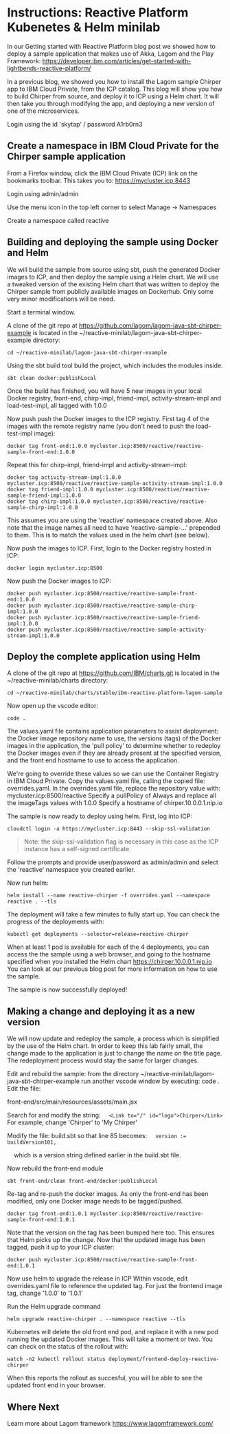 # Instructions: Reactive Platform Kubenetes & Helm minilab

In our Getting started with Reactive Platform blog post we showed how to deploy a sample application that makes use of Akka, Lagom and the Play Framework: https://developer.ibm.com/articles/get-started-with-lightbends-reactive-platform/


In a previous blog, we showed you how to install the Lagom sample Chirper app to IBM Cloud Private, from the ICP catalog. This blog will show you how to build Chirper from source, and deploy it to ICP using a Helm chart. It will then take you through modifying the app, and deploying a new version of one of the microservices.

Login using the id 'skytap' / password A1rb0rn3

## Create a namespace in IBM Cloud Private for the Chirper sample application


From a Firefox window, click the IBM Cloud Private (ICP) link on the bookmarks toolbar. This takes you to: https://mycluster.icp:8443

Login using admin/admin

Use the menu icon in the top left corner to select Manage -> Namespaces

Create a namespace called reactive

## Building and deploying the sample using Docker and Helm

We will build the sample from source using sbt, push the generated Docker images to ICP, and then deploy the sample using a Helm chart. We will use a tweaked version of the existing Helm chart that was written to deploy the Chirper sample from publicly available images on Dockerhub. Only some very minor modifications will be need. 

Start a terminal window.

A clone of the git repo at https://github.com/lagom/lagom-java-sbt-chirper-example is located in the ~/reactive-minilab/lagom-java-sbt-chirper-example directory:
```  
cd ~/reactive-minilab/lagom-java-sbt-chirper-example
```

Using the sbt build tool build the project, which includes the modules inside.
```
sbt clean docker:publishLocal
```

Once the build has finished, you will have 5 new images in your local Docker registry, front-end, chirp-impl, friend-impl, activity-stream-impl and load-test-impl, all tagged with 1.0.0

Now push push the Docker images to the ICP registry. First tag 4 of the images with the remote registry name (you don't need to push the load-test-impl image):

```
docker tag front-end:1.0.0 mycluster.icp:8500/reactive/reactive-sample-front-end:1.0.0
```

Repeat this for chirp-impl, friend-impl and activity-stream-impl:
```
docker tag activity-stream-impl:1.0.0 mycluster.icp:8500/reactive/reactive-sample-activity-stream-impl:1.0.0
docker tag friend-impl:1.0.0 mycluster.icp:8500/reactive/reactive-sample-friend-impl:1.0.0
docker tag chirp-impl:1.0.0 mycluster.icp:8500/reactive/reactive-sample-chirp-impl:1.0.0
```

This assumes you are using the 'reactive' namespace created above. Also note that the image names all need to have 'reactive-sample-...' prepended to them. This is to match the values used in the helm chart (see below).

Now push the images to ICP. First, login to the Docker registry hosted in ICP:
```   
docker login mycluster.icp:8500
```

Now push the Docker images to ICP:
```
docker push mycluster.icp:8500/reactive/reactive-sample-front-end:1.0.0
docker push mycluster.icp:8500/reactive/reactive-sample-chirp-impl:1.0.0
docker push mycluster.icp:8500/reactive/reactive-sample-friend-impl:1.0.0
docker push mycluster.icp:8500/reactive/reactive-sample-activity-stream-impl:1.0.0
```

## Deploy the complete application using Helm

A clone of the git repo at https://github.com/IBM/charts.git is located in the ~/reactive-minilab/charts directory:
```
cd ~/reactive-minilab/charts/stable/ibm-reactive-platform-lagom-sample
```
Now open up the vscode editor:
```
code .
```

The values.yaml file contains application parameters to assist deployment: the Docker image repository name to use, the versions (tags) of the Docker images in the application, the 'pull policy' to determine whether to redeploy the Docker images even if they are already present at the specified version, and the front end hostname to use to access the application.

We're going to override these values so we can use the Container Registry in IBM Cloud Private. Copy the values.yaml file, calling the copied file: overrides.yaml.
In the overrides.yaml file, replace the repository value with: mycluster.icp:8500/reactive
Specify a pullPolicy of Always and replace all the imageTags values with 1.0.0
Specify a hostname of chirper.10.0.0.1.nip.io

The sample is now ready to deploy using helm. First, log into ICP:
```
cloudctl login -a https://mycluster.icp:8443 --skip-ssl-validation
```
>Note: the skip-ssl-validation flag is necessary in this case as the ICP instance has a self-signed certificate.

Follow the prompts and provide user/password as admin/admin and select the 'reactive' namespace you created earlier.

Now run helm:
```
helm install --name reactive-chirper -f overrides.yaml --namespace reactive . --tls
```
The deployment will take a few minutes to fully start up. You can check the progress of the deployments with:
```  
kubectl get deployments --selector=release=reactive-chirper
```

When at least 1 pod is available for each of the 4 deployments, you can access the the sample using a web browser, and going to the hostname specified when you installed the Helm chart
https://chirper.10.0.0.1.nip.io
You can look at our previous blog post for more information on how to use the sample.

The sample is now successfully deployed!

## Making a change and deploying it as a new version


We will now update and redeploy the sample, a process which is simplified by the use of the Helm chart. In order to keep this lab fairly small, the change made to the application is just to change the name on the title page. The redeployment process would stay the same for larger changes.

Edit and rebuild the sample: from the directory ~/reactive-minilab/lagom-java-sbt-chirper-example run another vscode window by executing: code .
Edit the file:

front-end/src/main/resources/assets/main.jsx

Search for and modify the string:
    `<Link to="/" id="logo">Chirper</Link>`
For example, change 'Chirper' to 'My Chirper'

Modify the file: build.sbt so that line 85 becomes:
    `version := buildVersion101,`

    which is a version string defined earlier in the build.sbt file.

Now rebuild the front-end module
```    
sbt front-end/clean front-end/docker:publishLocal
```
Re-tag and re-push the docker images. As only the front-end has been modified, only one Docker image needs to be tagged/pushed.
```
docker tag front-end:1.0.1 mycluster.icp:8500/reactive/reactive-sample-front-end:1.0.1
```
Note that the version on the tag has been bumped here too. This ensures that Helm picks up the change. Now that the updated image has been tagged, push it up to your ICP cluster:
```
docker push mycluster.icp:8500/reactive/reactive-sample-front-end:1.0.1
```
Now use helm to upgrade the release in ICP
Within vscode, edit overrides.yaml file to reference the updated tag. For just the frontend image tag, change '1.0.0' to '1.0.1'

Run the Helm upgrade command
```
helm upgrade reactive-chirper . --namespace reactive --tls
```
Kubernetes will delete the old front end pod, and replace it with a new pod running the updated Docker images. This will take a moment or two. You can check on the status of the rollout with:
```    
watch -n2 kubectl rollout status deployment/frontend-deploy-reactive-chirper
```
When this reports the rollout as succesful, you will be able to see the updated front end in your browser.

## Where Next
Learn more about Lagom framework https://www.lagomframework.com/
